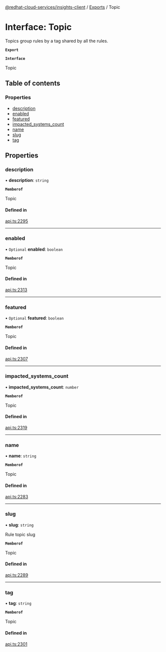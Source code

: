[@redhat-cloud-services/insights-client](../README.md) / [Exports](../modules.md) / Topic

# Interface: Topic

Topics group rules by a tag shared by all the rules.

**`Export`**

**`Interface`**

Topic

## Table of contents

### Properties

- [description](Topic.md#description)
- [enabled](Topic.md#enabled)
- [featured](Topic.md#featured)
- [impacted\_systems\_count](Topic.md#impacted_systems_count)
- [name](Topic.md#name)
- [slug](Topic.md#slug)
- [tag](Topic.md#tag)

## Properties

### description

• **description**: `string`

**`Memberof`**

Topic

#### Defined in

[api.ts:2295](https://github.com/RedHatInsights/javascript-clients/blob/master/packages/insights/api.ts#L2295)

___

### enabled

• `Optional` **enabled**: `boolean`

**`Memberof`**

Topic

#### Defined in

[api.ts:2313](https://github.com/RedHatInsights/javascript-clients/blob/master/packages/insights/api.ts#L2313)

___

### featured

• `Optional` **featured**: `boolean`

**`Memberof`**

Topic

#### Defined in

[api.ts:2307](https://github.com/RedHatInsights/javascript-clients/blob/master/packages/insights/api.ts#L2307)

___

### impacted\_systems\_count

• **impacted\_systems\_count**: `number`

**`Memberof`**

Topic

#### Defined in

[api.ts:2319](https://github.com/RedHatInsights/javascript-clients/blob/master/packages/insights/api.ts#L2319)

___

### name

• **name**: `string`

**`Memberof`**

Topic

#### Defined in

[api.ts:2283](https://github.com/RedHatInsights/javascript-clients/blob/master/packages/insights/api.ts#L2283)

___

### slug

• **slug**: `string`

Rule topic slug

**`Memberof`**

Topic

#### Defined in

[api.ts:2289](https://github.com/RedHatInsights/javascript-clients/blob/master/packages/insights/api.ts#L2289)

___

### tag

• **tag**: `string`

**`Memberof`**

Topic

#### Defined in

[api.ts:2301](https://github.com/RedHatInsights/javascript-clients/blob/master/packages/insights/api.ts#L2301)
